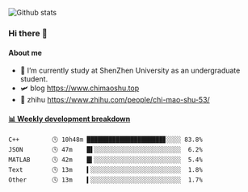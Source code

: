 ![Github stats](https://github-readme-stats.vercel.app/api?username=chimaoshu&show_icons=true&theme=cobalt)

### Hi there 👋

#### About me

- 🏫 I’m currently study at ShenZhen University as an undergraduate student.
- 🛩️ blog  https://www.chimaoshu.top
- 🎯 zhihu https://www.zhihu.com/people/chi-mao-shu-53/

<!-- waka-box start -->
#### <a href="https://gist.github.com/e235103f6d3ace58395a9ff863c34467" target="_blank">📊 Weekly development breakdown</a>
```text
C++         🕓 10h48m █████████████████████▊░░░░ 83.8%
JSON        🕓 47m    █▌░░░░░░░░░░░░░░░░░░░░░░░░  6.2%
MATLAB      🕓 42m    █▍░░░░░░░░░░░░░░░░░░░░░░░░  5.4%
Text        🕓 13m    ▍░░░░░░░░░░░░░░░░░░░░░░░░░  1.8%
Other       🕓 13m    ▍░░░░░░░░░░░░░░░░░░░░░░░░░  1.7%
```
<!-- Powered by https://github.com/YouEclipse/waka-box-go . -->
<!-- waka-box end -->
